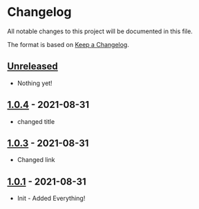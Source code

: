 # Changelog

All notable changes to this project will be documented in this file.

The format is based on [Keep a Changelog](https://keepachangelog.com/en/1.0.0/).

## [Unreleased]

- Nothing yet!

## [1.0.4] - 2021-08-31

- changed title

## [1.0.3] - 2021-08-31

- Changed link

## [1.0.1] - 2021-08-31

- Init - Added Everything!

[Unreleased]: https://github.com/draschke/vsc-sap-hana-mta-dev-env-node12x/compare/v1.0.9...HEAD
[1.0.4]: https://github.com/draschke/vsc-sap-hana-mta-dev-env-node12x/compare/v1.0.2...v1.0.4
[1.0.3]: https://github.com/draschke/vsc-sap-hana-mta-dev-env-node12x/compare/v1.0.1...v1.0.3
[1.0.1]: https://github.com/draschke/vsc-sap-hana-mta-dev-env-node12x/compare/v1.0.0...v1.0.1
